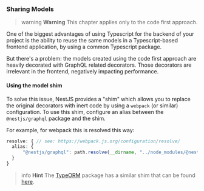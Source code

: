 ### Sharing Models


> warning **Warning** This chapter applies only to the code first approach.

One of the biggest advantages of using Typescript for the backend of your project is the ability to reuse the same models in a Typescript-based frontend application, by using a common Typescript package.    

But there's a problem: the models created using the code first approach are heavily decorated with GraphQL related decorators. Those decorators are irrelevant in the frontend, negatively impacting performance.

#### Using the model shim

To solve this issue, NestJS provides a "shim" which allows you to replace the original decorators with inert code by using a `webpack` (or similar) configuration.
To use this shim, configure an alias between the `@nestjs/graphql` package and the shim.

For example, for webpack this is resolved this way:

```typescript
resolve: { // see: https://webpack.js.org/configuration/resolve/
  alias: {
      "@nestjs/graphql": path.resolve(__dirname, "../node_modules/@nestjs/graphql/dist/extra/graphql-model-shim")
  }
}
```

> info **Hint** The [TypeORM](/techniques/database) package has a similar shim that can be found [here](https://github.com/typeorm/typeorm/blob/master/extra/typeorm-model-shim.js).
